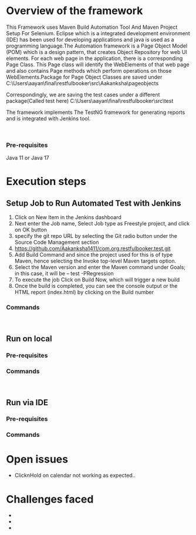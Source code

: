 # Overview of the framework

This Framework uses Maven Build Automation Tool And Maven Project Setup For Selenium. Eclipse which is a  integrated development environment (IDE) has been used for developing applications and java is used as a programming language.The Automation framework is a Page Object Model (POM) which is a design pattern,  that creates Object Repository for web UI elements.  For each web page in the application, there is a corresponding Page Class. This Page class will identify the WebElements of that web page and also contains Page methods which perform operations on those WebElements.Package for Page Object Classes are saved under 
C:\Users\aayan\final\restfulbooker\src\Aakanksha\pageobjects

Correspondingly, we are saving the test cases under a different package(Called test here)
C:\Users\aayan\final\restfulbooker\src\test

The framework implements The TestNG framework for generating reports and is integrated with Jenkins tool.

<br/>


### Pre-requisites

Java 11 or Java 17

# Execution steps


##   Setup Job to Run Automated Test with Jenkins



1.	Click on New Item in the Jenkins dashboard
2.	Next enter the Job name, Select Job type as Freestyle project, and click on OK button
3.	specify the git repo URL by selecting the Git radio button under the Source Code Management section           
4.	https://github.com/Aakanksha1411/com.org.restfulbooker.test.git
5.	Add Build Command and since the project used for this is of type Maven, hence selecting the Invoke top-level Maven targets option.
6.	Select the Maven version and enter the Maven command under Goals; in this case, it will be – test -PRegression
7.	To execute the job Click on Build Now, which will trigger a new build 
8.	Once the build is completed, you can see the console output or the HTML report (index.html) by clicking on the Build number






### Commands

<br/>

## Run on local 

### Pre-requisites


### Commands


<br/>

## Run via IDE 

### Pre-requisites

### Commands 



# Open issues

- ClicknHold on calendar not working as expected.. 


# Challenges faced 

- 
- 
- 